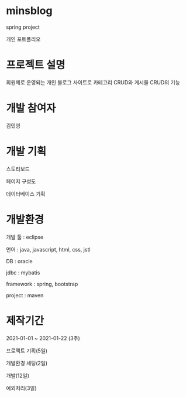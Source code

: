 # minsblog

spring project

개인 포트폴리오


# 프로젝트 설명

회원제로 운영되는 개인 블로그 사이트로
 카테고리 CRUD와 게시물 CRUD의 기능


# 개발 참여자

김민영


# 개발 기획

스토리보드

페이지 구성도

데이터베이스 기획


# 개발환경

개발 툴 : eclipse

언어 : java, javascript, html, css, jstl

DB : oracle

jdbc : mybatis

framework : spring, bootstrap

project : maven


# 제작기간

2021-01-01 ~ 2021-01-22 (3주)

프로젝트 기획(5일)

개발환경 세팅(2일)

개발(12일)

예외처리(3일)
